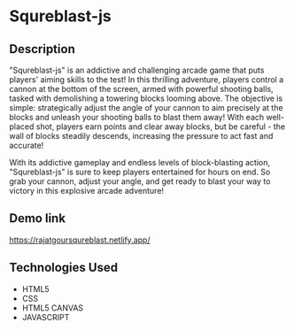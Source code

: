 <h1>Squreblast-js</h1>
<h2>Description</h2>
<p>"Squreblast-js" is an addictive and challenging arcade game that puts players' aiming skills to the test! In this thrilling adventure, players control a cannon at the bottom of the screen, armed with powerful shooting balls, tasked with demolishing a towering  blocks looming above.
The objective is simple: strategically adjust the angle of your cannon to aim precisely at the blocks and unleash your shooting balls to blast them away! With each well-placed shot, players earn points and clear away blocks, but be careful - the wall of blocks steadily descends, increasing the pressure to act fast and accurate!</p>
<p>
  With its addictive gameplay and endless levels of block-blasting action, "Squreblast-js" is sure to keep players entertained for hours on end. So grab your cannon, adjust your angle, and get ready to blast your way to victory in this explosive arcade adventure!
</p>
<h2>Demo link</h2>
<a href="https://rajatgoursqureblast.netlify.app/">https://rajatgoursqureblast.netlify.app/</a>
<h2>Technologies Used</h2>
<ul>
  <li>HTML5</li>
  <li>CSS</li>
  <li>HTML5 CANVAS</li>
  <li>JAVASCRIPT</li>
</ul>
